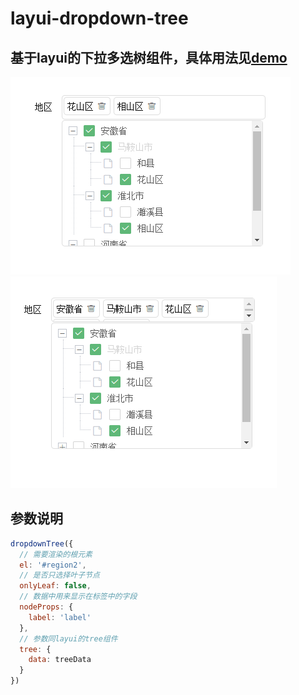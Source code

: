 # layui-dropdown-tree

## 基于layui的下拉多选树组件，具体用法见[demo](https://waiaan.github.io/layui-dropdown-tree/)

![avatar](./1.png)
![avatar](./2.png)

## 参数说明
```js
dropdownTree({
  // 需要渲染的根元素
  el: '#region2',
  // 是否只选择叶子节点
  onlyLeaf: false,
  // 数据中用来显示在标签中的字段
  nodeProps: {
    label: 'label'
  },
  // 参数同layui的tree组件
  tree: {
    data: treeData
  }
})
```

